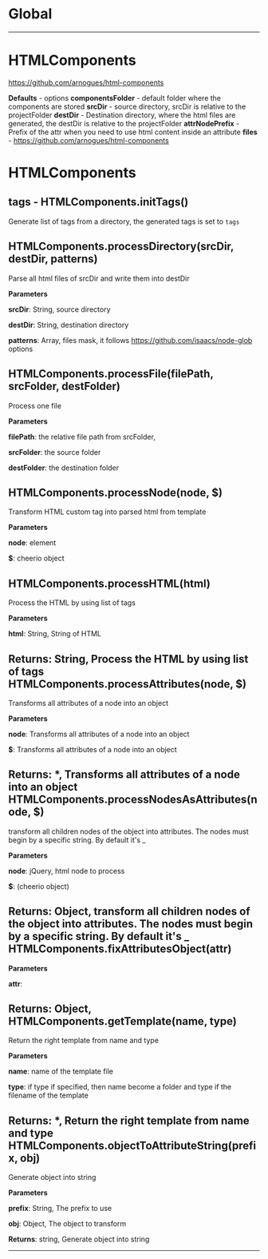 Global
===





---

HTMLComponents
===
https://github.com/arnogues/html-components

**Defaults** - options
**componentsFolder** - default folder where the components are stored
**srcDir** - source directory, srcDir is relative to the projectFolder
**destDir** - Destination directory, where the html files are generated, the destDir is relative to the projectFolder
**attrNodePrefix** - Prefix of the attr when you need to use html content inside an attribute
**files** - https://github.com/arnogues/html-components

HTMLComponents
===


**tags** - 
HTMLComponents.initTags() 
-----------------------------
Generate list of tags from a directory, the generated tags is set to `tags`

HTMLComponents.processDirectory(srcDir, destDir, patterns) 
-----------------------------
Parse all html files of srcDir and write them into destDir

**Parameters**

**srcDir**: String, source directory

**destDir**: String, destination directory

**patterns**: Array, files mask, it follows https://github.com/isaacs/node-glob options

HTMLComponents.processFile(filePath, srcFolder, destFolder) 
-----------------------------
Process one file

**Parameters**

**filePath**: the relative file path from srcFolder,

**srcFolder**: the source folder

**destFolder**: the destination folder

HTMLComponents.processNode(node, $) 
-----------------------------
Transform HTML custom tag into parsed html from template

**Parameters**

**node**: element

**$**: cheerio object

HTMLComponents.processHTML(html) 
-----------------------------
Process the HTML by using list of tags

**Parameters**

**html**: String, String of HTML

**Returns**: String, Process the HTML by using list of tags
HTMLComponents.processAttributes(node, $) 
-----------------------------
Transforms all attributes of a node into an object

**Parameters**

**node**: Transforms all attributes of a node into an object

**$**: Transforms all attributes of a node into an object

**Returns**: *, Transforms all attributes of a node into an object
HTMLComponents.processNodesAsAttributes(node, $) 
-----------------------------
transform all children nodes of the object into attributes. The nodes must begin by a specific string. By default it's _

**Parameters**

**node**: jQuery, html node to process

**$**: (cheerio object)

**Returns**: Object, transform all children nodes of the object into attributes. The nodes must begin by a specific string. By default it's _
HTMLComponents.fixAttributesObject(attr) 
-----------------------------
**Parameters**

**attr**: 

**Returns**: Object, 
HTMLComponents.getTemplate(name, type) 
-----------------------------
Return the right template from name and type

**Parameters**

**name**: name of the template file

**type**: if type if specified, then name become a folder and type if the filename of the template

**Returns**: *, Return the right template from name and type
HTMLComponents.objectToAttributeString(prefix, obj) 
-----------------------------
Generate object into string

**Parameters**

**prefix**: String, The prefix to use

**obj**: Object, The object to transform

**Returns**: string, Generate object into string


---








